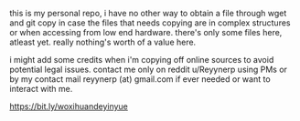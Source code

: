 this is my personal repo, i have no other way to obtain a file through wget and git copy in case the files that needs copying are in complex structures or when accessing from low end hardware.
there's only some files here, atleast yet.
really nothing's worth of a value here.

i might add some credits when i'm copying off online sources to avoid potential legal issues.
contact me only on reddit u/Reyynerp using PMs or by my contact mail reyynerp (at) gmail.com if ever needed or want to interact with me.

https://bit.ly/woxihuandeyinyue

